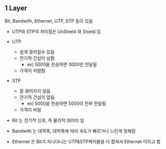## 1 Layer
Bit, Bandwith, Ethernet, UTP, STP 등이 있음

* UTP와 STP의 차이점은 UnShield 와 Shield 임

* UTP
    * 쉽게 끊어질수 있음
    * 전기적 간섭이 심함
        * ex) 5000을 전송하면 3000만 전달됨
    * 가격이 저렴함

* STP
    * 잘 끊어지지 않음
    * 전기적 간섭이 없음
        * ex) 5000을 전송하면 5000이 전부 전달됨
    * 가격이 비쌈

* Bit 는 전기적 신호, 즉 물리적 데이터 임
* Bandwith 는 대역폭, 대역폭에 따라 속도가 빠르거나 느린게 정해짐
* Ethernet 은 Bit가 지나다니는 UTP&STP케이블을 다 합쳐서 Ethernet 이라고 함